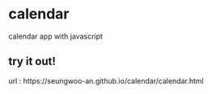 # calendar
calendar app with javascript
<h2>try it out!</h1>
url : https://seungwoo-an.github.io/calendar/calendar.html
